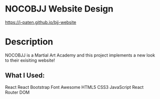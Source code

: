 # NOCOBJJ Website Design

https://j-paten.github.io/bjj-website

# Description

NOCOBJJ is a Martial Art Academy and this project implements a new look to their exisiting website!

## What I Used:

React
React Bootstrap
Font Awesome
HTML5
CSS3
JavaScript
React Router DOM
